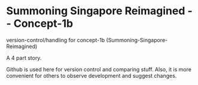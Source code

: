 # Summoning Singapore Reimagined -- Concept-1b
version-control/handling for concept-1b (Summoning-Singapore-Reimagined)

A 4 part story. 





Github is used here for version control and comparing stuff.
Also, it is more convenient for others to observe development and suggest changes. 
